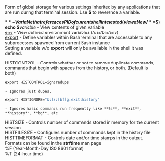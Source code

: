 

Form of global storage for various settings inherited by any applications that are run during that terminal session. Use **$** to reverence a variable.  
  
**$** - Variable that references PID of current shell interested (viewable w/ **$$**)  
**echo $**_variable_ - View contents of given variable  
[env](Cmdline%20Tools.md#env) - View defined environment variables (/usr/bin/env)  
[export](Cmdline%20Tools.md#export) - Define variables within Bash terminal that are accessable to any subprocesses spawned from current Bash instance.  
Setting a variable w/o **export** will only be available in the shell it was defined.  
  
HISTCONTROL - Controls whether or not to remove duplicate commands, commands that begin with spaces from the history, or both. (Default is both)  
```bash
export HISTCONTROL=ignoredups
```
	- Ignores just dupes.  

```bash
export HISTIGNORE="&:ls:[bf]g:exit:history"
```
	- Ignores basic commands run frequently like **ls**, **exit**, **history**, **bg**, etc  

HISTSIZE - Controls number of commands stored in memory for the current session  
HISTFILESIZE - Configures number of commands kept in the history file  
HISTTIMEFORMAT - Controls date and/or time stamps in the output. Formats can be found in the **strftime** man page  
	%F (Year-Month-Day ISO 8601 format)  
	%T (24-hour time)